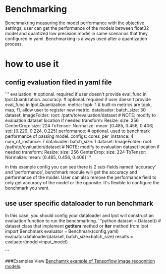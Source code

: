Benchmarking
===============

Benchmakring measuring the model performance with the objective settings, user can get the performance of the models between float32 model and quantized low precision model in same scenarios that they configured in yaml. Benchmarking is always used after a quantization process.

# how to use it
## config evaluation filed in yaml file
'''
evaluation:                                          # optional. required if user doesn't provide eval_func in lpot.Quantization.
  accuracy:                                          # optional. required if user doesn't provide eval_func in lpot.Quantization.
    metric:
      topk: 1                                        # built-in metrics are topk, map, f1, allow user to register new metric.
    dataloader:
      batch_size: 30
      dataset:
        ImageFolder:
          root: /path/to/evaluation/dataset          # NOTE: modify to evaluation dataset location if needed
      transform:
        Resize:
          size: 256
        CenterCrop:
          size: 224
        ToTensor:
        Normalize:
          mean: [0.485, 0.456, 0.406]
          std: [0.229, 0.224, 0.225]
  performance:                                       # optional. used to benchmark performance of passing model.
    configs:
      cores_per_instance: 4
      num_of_instance: 7
    dataloader:
      batch_size: 1
      dataset:
        ImageFolder:
          root: /path/to/evaluation/dataset          # NOTE: modify to evaluation dataset location if needed
      transform:
        Resize:
          size: 256
        CenterCrop:
          size: 224
        ToTensor:
        Normalize:
          mean: [0.485, 0.456, 0.406]
'''

in this example config you can see there is 2 sub-fields named 'accuracy' and 'performance', benchmark module will get the accuracy and performance of the model. User can also remove the performance field to only get accuracy of the model or the opposite. It's flexible to configure the benchmark you want.
## use user specific dataloader to run benchmark
In this case, you should config your dataloader and lpot will construct an evaluation function to run the benchmarking.
'''python
dataset = Dataset() #  dataset class that implement __getitem__ method or __iter__ method
from lpot import Benchmark
evaluator = Benchmark(config.yaml)
evaluator.dataloader(dataset, batch_size=batch_size)
results = evaluator(model=input_model)

'''

###Examples
View [Benchamrk example of Tensorflow image recognition models](../examples/tensorflow/image_recognition/run_benchmarking.sh).

